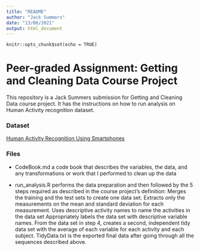 ```yaml
---
title: "README"
author: "Jack Summers"
date: "13/06/2021"
output: html_document
---
```

```{r setup, include=FALSE}
knitr::opts_chunk$set(echo = TRUE)
```

# Peer-graded Assignment: Getting and Cleaning Data Course Project

This repository is a Jack Summers submission for Getting and Cleaning Data course project. It has the instructions on how to run analysis on Human Activity recognition dataset.

### Dataset
[Human Activity Recognition Using Smartphones](http://archive.ics.uci.edu/ml/datasets/Human+Activity+Recognition+Using+Smartphones)

### Files
- CodeBook.md a code book that describes the variables, the data, and any transformations or work that I performed to clean up the data

- run_analysis.R performs the data preparation and then followed by the 5 steps required as described in the course project’s definition:
Merges the training and the test sets to create one data set.
Extracts only the measurements on the mean and standard deviation for each measurement.
Uses descriptive activity names to name the activities in the data set
Appropriately labels the data set with descriptive variable names.
From the data set in step 4, creates a second, independent tidy data set with the average of each variable for each activity and each subject.
TidyData.txt is the exported final data after going through all the sequences described above.

